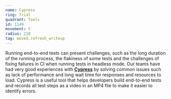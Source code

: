 ```yaml
---
name: Cypress
ring: Trial
quadrant: Tools
id: 1149
movement: t
radius: 210
tag: moved,refresh_writeup
---
```


Running end-to-end tests can present challenges, such as the long duration of the running process, the flakiness of some tests and the challenges of fixing failures in CI when running tests in headless mode. Our teams have had very good experiences with [**Cypress**](http://www.cypress.io/) by solving common issues such as lack of performance and long wait time for responses and resources to load. Cypress is a useful tool that helps developers build end-to-end tests and records all test steps as a video in an MP4 file to make it easier to identify errors.
